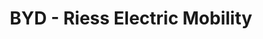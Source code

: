 ---
title: "BYD - Riess Electric Mobility"
url: /ravensburg/byd-riess-electric-mobility/
shop: Autohaus
---